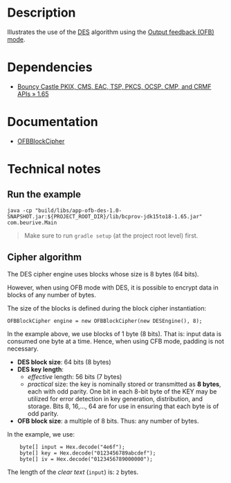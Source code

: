 # Description

Illustrates the use of the [DES](https://en.wikipedia.org/wiki/Data_Encryption_Standard) algorithm using
the [Output feedback (OFB) mode](https://en.wikipedia.org/wiki/Block_cipher_mode_of_operation#Output_feedback_(OFB)).

# Dependencies

* [Bouncy Castle PKIX, CMS, EAC, TSP, PKCS, OCSP, CMP, and CRMF APIs » 1.65](https://mvnrepository.com/artifact/org.bouncycastle/bcpkix-jdk15to18/1.65)

# Documentation

* [OFBBlockCipher](https://people.eecs.berkeley.edu/~jonah/bc/org/bouncycastle/crypto/modes/OFBBlockCipher.html)

# Technical notes

## Run the example

    java -cp "build/libs/app-ofb-des-1.0-SNAPSHOT.jar:${PROJECT_ROOT_DIR}/lib/bcprov-jdk15to18-1.65.jar" com.beurive.Main

> Make sure to run `gradle setup` (at the project root level) first.

## Cipher algorithm

The DES cipher engine uses blocks whose size is 8 bytes (64 bits).

However, when using OFB mode with DES, it is possible to encrypt data in blocks of any number of bytes.

The size of the blocks is defined during the block cipher instantiation: 

    OFBBlockCipher engine = new OFBBlockCipher(new DESEngine(), 8);

In the example above, we use blocks of 1 byte (8 bits).
That is: input data is consumed one byte at a time.
Hence, when using CFB mode, padding is not necessary.

* **DES block size**: 64 bits (8 bytes)
* **DES key length**:
  * _effective_ length: 56 bits (7 bytes)
  * _practical_ size: the key is nominally stored or transmitted as **8 bytes**, each with odd parity.
    One bit in each 8-bit byte of the KEY may be utilized for error detection in key generation,
    distribution, and storage. Bits 8, 16,..., 64 are for use in ensuring that each byte is of odd
    parity.
* **OFB block size**: a multiple of 8 bits. Thus: any number of bytes.

In the example, we use:

        byte[] input = Hex.decode("4e6f");
        byte[] key = Hex.decode("0123456789abcdef");
        byte[] iv = Hex.decode("0123456789000000");

The length of the _clear text_ (`input`) is: `2` bytes.
